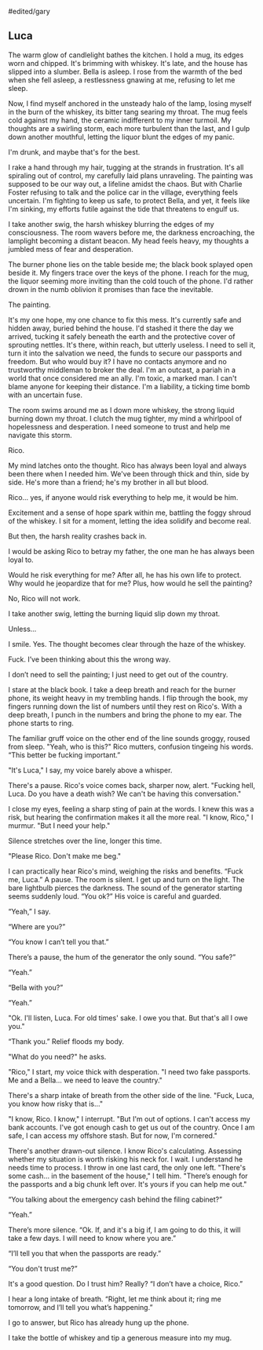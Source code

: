 #edited/gary 
## Luca
 
The warm glow of candlelight bathes the kitchen. I hold a mug, its edges worn and chipped. It's brimming with whiskey. It's late, and the house has slipped into a slumber. Bella is asleep. I rose from the warmth of the bed when she fell asleep, a restlessness gnawing at me, refusing to let me sleep.
 
Now, I find myself anchored in the unsteady halo of the lamp, losing myself in the burn of the whiskey, its bitter tang searing my throat. The mug feels cold against my hand, the ceramic indifferent to my inner turmoil. My thoughts are a swirling storm, each more turbulent than the last, and I gulp down another mouthful, letting the liquor blunt the edges of my panic.
 
I'm drunk, and maybe that's for the best. 

I rake a hand through my hair, tugging at the strands in frustration. It's all spiraling out of control, my carefully laid plans unraveling. The painting was supposed to be our way out, a lifeline amidst the chaos. But with Charlie Foster refusing to talk and the police car in the village, everything feels uncertain. I'm fighting to keep us safe, to protect Bella, and yet, it feels like I'm sinking, my efforts futile against the tide that threatens to engulf us.
 
I take another swig, the harsh whiskey blurring the edges of my consciousness. The room wavers before me, the darkness encroaching, the lamplight becoming a distant beacon. My head feels heavy, my thoughts a jumbled mess of fear and desperation.
 
The burner phone lies on the table beside me; the black book splayed open beside it. My fingers trace over the keys of the phone. I reach for the mug, the liquor seeming more inviting than the cold touch of the phone. I'd rather drown in the numb oblivion it promises than face the inevitable.
 
The painting. 

It's my one hope, my one chance to fix this mess. It's currently safe and hidden away, buried behind the house. I'd stashed it there the day we arrived, tucking it safely beneath the earth and the protective cover of sprouting nettles. It's there, within reach, but utterly useless. I need to sell it, turn it into the salvation we need, the funds to secure our passports and freedom. But who would buy it? I have no contacts anymore and no trustworthy middleman to broker the deal. I'm an outcast, a pariah in a world that once considered me an ally. I'm toxic, a marked man. I can't blame anyone for keeping their distance. I'm a liability, a ticking time bomb with an uncertain fuse.
 
The room swims around me as I down more whiskey, the strong liquid burning down my throat. I clutch the mug tighter, my mind a whirlpool of hopelessness and desperation. I need someone to trust and help me navigate this storm.
 
Rico.
 
My mind latches onto the thought. Rico has always been loyal and always been there when I needed him. We've been through thick and thin, side by side. He's more than a friend; he's my brother in all but blood.
 
Rico... yes, if anyone would risk everything to help me, it would be him.
 
Excitement and a sense of hope spark within me, battling the foggy shroud of the whiskey. I sit for a moment, letting the idea solidify and become real.
 
But then, the harsh reality crashes back in.
 
I would be asking Rico to betray my father, the one man he has always been loyal to.
 
Would he risk everything for me? After all, he has his own life to protect. Why would he jeopardize that for me? Plus, how would he sell the painting? 

No, Rico will not work.

I take another swig, letting the burning liquid slip down my throat. 
 
Unless… 

I smile. Yes. The thought becomes clear through the haze of the whiskey. 

Fuck. I’ve been thinking about this the wrong way.
 
I don’t need to sell the painting; I just need to get out of the country.

I stare at the black book. I take a deep breath and reach for the burner phone, its weight heavy in my trembling hands. I flip through the book, my fingers running down the list of numbers until they rest on Rico's. With a deep breath, I punch in the numbers and bring the phone to my ear. The phone starts to ring.
 
The familiar gruff voice on the other end of the line sounds groggy, roused from sleep. "Yeah, who is this?" Rico mutters, confusion tingeing his words. “This better be fucking important.”
 
"It's Luca," I say, my voice barely above a whisper.
 
There's a pause. Rico's voice comes back, sharper now, alert. "Fucking hell, Luca. Do you have a death wish? We can't be having this conversation."
 
I close my eyes, feeling a sharp sting of pain at the words. I knew this was a risk, but hearing the confirmation makes it all the more real. "I know, Rico," I murmur. "But I need your help."
 
Silence stretches over the line, longer this time. 

"Please Rico. Don't make me beg."

I can practically hear Rico's mind, weighing the risks and benefits. “Fuck me, Luca.” A pause. The room is silent. I get up and turn on the light. The bare lightbulb pierces the darkness. The sound of the generator starting seems suddenly loud. “You ok?” His voice is careful and guarded.
 
“Yeah,” I say.
 
“Where are you?”
 
“You know I can’t tell you that.”
 
There’s a pause, the hum of the generator the only sound. “You safe?”
 
“Yeah.”
 
“Bella with you?”
 
“Yeah.”
 
"Ok. I'll listen, Luca. For old times' sake. I owe you that. But that's all I owe you."
 
“Thank you.” Relief floods my body.

"What do you need?" he asks.
 
"Rico," I start, my voice thick with desperation. "I need two fake passports. Me and a Bella... we need to leave the country."
 
There's a sharp intake of breath from the other side of the line. "Fuck, Luca, you know how risky that is..."
 
"I know, Rico. I know," I interrupt. "But I'm out of options. I can't access my bank accounts. I've got enough cash to get us out of the country. Once I am safe, I can access my offshore stash. But for now, I'm cornered."
 
There's another drawn-out silence. I know Rico's calculating. Assessing whether my situation is worth risking his neck for. I wait. I understand he needs time to process. I throw in one last card, the only one left. "There's some cash... in the basement of the house," I tell him. "There’s enough for the passports and a big chunk left over. It's yours if you can help me out."
 
“You talking about the emergency cash behind the filing cabinet?”
 
“Yeah.”
 
There’s more silence. “Ok. If, and it's a big if, I am going to do this, it will take a few days. I will need to know where you are.”
 
“I’ll tell you that when the passports are ready.”
 
“You don't trust me?”
 
It's a good question. Do I trust him? Really? “I don’t have a choice, Rico.”
 
I hear a long intake of breath. “Right, let me think about it; ring me tomorrow, and I’ll tell you what’s happening.”
 
I go to answer, but Rico has already hung up the phone.
 
I take the bottle of whiskey and tip a generous measure into my mug.
